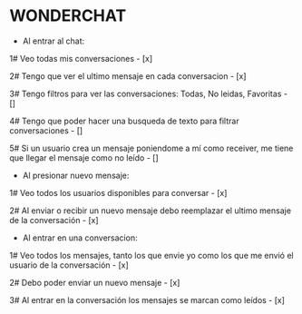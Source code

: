 # WONDERCHAT

- Al entrar al chat:

1# Veo todas mis conversaciones - [x]

2# Tengo que ver el ultimo mensaje en cada conversacion - [x]

3# Tengo filtros para ver las conversaciones: Todas, No leidas, Favoritas - []

4# Tengo que poder hacer una busqueda de texto para filtrar conversaciones - []

5# Si un usuario crea un mensaje poniendome a mí como receiver, me tiene que llegar el mensaje como no leído - []

- Al presionar nuevo mensaje:

1# Veo todos los usuarios disponibles para conversar - [x]

2# Al enviar o recibir un nuevo mensaje debo reemplazar el ultimo mensaje de la conversación - [x]

- Al entrar en una conversacion:

1# Veo todos los mensajes, tanto los que envie yo como los que me envió el usuario de la conversación - [x]

2# Debo poder enviar un nuevo mensaje - [x]

3# Al entrar en la conversación los mensajes se marcan como leídos - [x]
